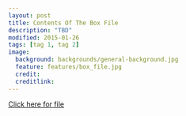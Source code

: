 ```yaml
---
layout: post
title: Contents Of The Box File
description: "TBD"
modified: 2015-01-26
tags: [tag 1, tag 2]
image:
  background: backgrounds/general-background.jpg
  feature: features/box_file.jpg
  credit:
  creditlink:
---
```


[Click here for file](/assets/box_file/Richard's%20Paradox.pdf)
